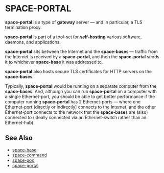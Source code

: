 # SPACE-PORTAL

**space-portal** is a type of **gateway** server — and in particular, a TLS termination proxy.

**space-portal** is part of a tool-set for **self-hosting** various software, daemons, and applications.

**space-portal** sits between the Internet and the **space-base**s
—
traffic from the Internet is received by a **space-portal**, and then the **space-portal** sends it to whichever **space-base** it was addressed to.

**space-portal** also hosts secure TLS certificates for HTTP servers on the **space-base**s.

Typically, **space-portal** would be running on a separate computer from the **space-base**s.
And, although you can run **space-portal** on a computer with a single Ethernet-port, you should be able to get better performance if the computer running **space-portal** has 2 Ethernet-ports
—
where one Ethernet-port (directly or indirectly) connects to the Internet, and the other Ethernet-port connects to the network that the **space-base**s are (also) connected to (ideally connected via an Ethernet-switch rather than an Ethernet-hub).

## See Also

* [space-base](https://github.com/reiver/space-base)
* [space-command](https://github.com/reiver/space-command)
* [space-pod](https://github.com/reiver/space-pod)
* [space-portal](https://github.com/reiver/space-portal)
